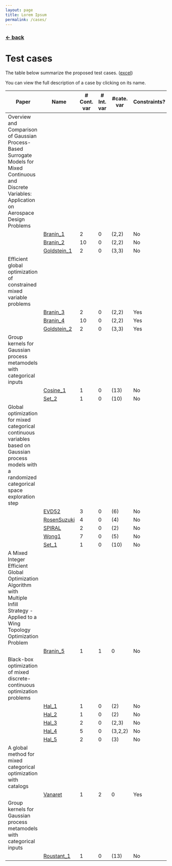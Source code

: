 ```yaml
---
layout: page
title: Lorem Ipsum
permalink: /cases/
---
```

### [← back](/index/)

# Test cases

The table below summarize the proposed test cases. ([excel](https://github.com/mixed-optimization-benchmark/mixed-optimization-benchmark.github.io/blob/master/Cas%20test/Tests.xlsx))

You can view the full description of a case by clicking on its name.


|Paper                                                                                                                                                   |Name                        |\# Cont. var|\# Int. var|#cate. var|Constraints?|
|--------------------------------------------------------------------------------------------------------------------------------------------------------|----------------------------|------------|-----------|----------|------------|
|Overview and Comparison of Gaussian Process-Based Surrogate Models for Mixed Continuous and Discrete Variables: Application on Aerospace Design Problems|
|                                                                                                                                                        |[Branin\_1](/cases/b01/)    |2           |0          |(2,2)     |No          |
|                                                                                                                                                        |[Branin\_2](/cases/b02/)    |10          |0          |(2,2)     |No          |
|                                                                                                                                                        |[Goldstein\_1](/cases/g01/) |2           |0          |(3,3)     |No          |
|Efficient global optimization of constrained mixed variable problems                                                                                    |                          
|                                                                                                                                                        |[Branin\_3](/cases/b03/)    |2           |0          |(2,2)     |Yes         |
|                                                                                                                                                        |[Branin\_4](/cases/b04/)    |10          |0          |(2,2)     |Yes         |
|                                                                                                                                                        |[Goldstein\_2](/cases/g02/) |2           |0          |(3,3)     |Yes         |
|Group kernels for Gaussian process metamodels with categorical inputs                                                                                   |                          
|                                                                                                                                                        |[Cosine\_1](/cases/c01/)    |1           |0          |(13)      |No          |
|                                                                                                                                                        |[Set\_2](/cases/s02)        |1           |0          |(10)      |No          |
|Global optimization for mixed categorical continuous variables based on Gaussian process models with a randomized categorical space exploration step    |
|                                                                                                                                                        |[EVD52](/cases/evd/)        |3           |0          |(6)       |No          |
|                                                                                                                                                        |[RosenSuzuki](/cases/rs/)   |4           |0          |(4)       |No          |
|                                                                                                                                                        |[SPIRAL](/cases/sp/)        |2           |0          |(2)       |No          |
|                                                                                                                                                        |[Wong1](/cases/w1/)         |7           |0          |(5)       |No          |
|                                                                                                                                                        |[Set\_1](/cases/s01/)       |1           |0          |(10)      |No          |
|A Mixed Integer Efficient Global Optimization Algorithm with Multiple Infill Strategy - Applied to a Wing Topology Optimization Problem                 |                          
|                                                                                                                                                        |[Branin\_5](/cases/b05/)    |1           |1          |0         |No          |
|Black-box optimization of mixed discrete-continuous optimization problems                                                                               |                          
|                                                                                                                                                        |[Hal\_1](/cases/hal01/)     |1           |0          |(2)       |No          |
|                                                                                                                                                        |[Hal\_2](/cases/hal02/)     |1           |0          |(2)       |No          |
|                                                                                                                                                        |[Hal\_3](/cases/hal03/)     |2           |0          |(2,3)     |No          |
|                                                                                                                                                        |[Hal\_4](/cases/hal04/)     |5           |0          |(3,2,2)   |No          |
|                                                                                                                                                        |[Hal\_5](/cases/hal05/)     |2           |0          |(3)       |No          |
|A global method for mixed categorical optimization with catalogs                                                                                        |                          
|                                                                                                                                                        |[Vanaret](/cases/vanaret/)  |1           |2          |0         |Yes         |
|Group kernels for Gaussian process metamodels with categorical inputs                                                                                   |                          
|                                                                                                                                                        |[Roustant_1](/cases/ro01/)  |1           |0          |(13)      |No          |